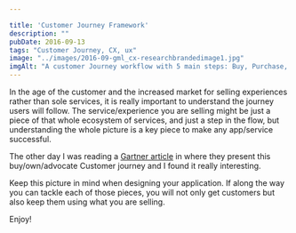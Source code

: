 ```yaml
---

title: 'Customer Journey Framework'
description: ""
pubDate: 2016-09-13
tags: "Customer Journey, CX, ux"
image: "../images/2016-09-gml_cx-researchbrandedimage1.jpg"
imgAlt: "A customer Journey workflow with 5 main steps: Buy, Purchase, Own, Love, Advocate"
---
```

In the age of the customer and the increased market for selling experiences rather than sole services, it is really important to understand the journey users will follow. The service/experience you are selling might be just a piece of that whole ecosystem of services, and just a step in the flow, but understanding the whole picture is a key piece to make any app/service successful.

The other day I was reading a [Gartner article](http://blogs.gartner.com/augie-ray/2016/08/12/introducing-the-buyownadvocate-customer-experience-journey/) in where they present this buy/own/advocate Customer journey and I found it really interesting. 

Keep this picture in mind when designing your application. If along the way you can tackle each of those pieces, you will not only get customers but also keep them using what you are selling.

Enjoy!
